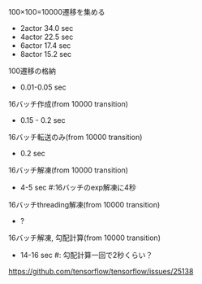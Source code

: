 100×100=10000遷移を集める
- 2actor 34.0 sec
- 4actor 22.5 sec
- 6actor 17.4 sec
- 8actor 15.2 sec



100遷移の格納
- 0.01-0.05 sec

16バッチ作成(from 10000 transition)
- 0.15 - 0.2 sec

16バッチ転送のみ(from 10000 transition)
- 0.2 sec

16バッチ解凍(from 10000 transition)
- 4-5 sec #:16バッチのexp解凍に4秒

16バッチthreading解凍(from 10000 transition)
- ?

16バッチ解凍, 勾配計算(from 10000 transition)
- 14-16 sec #: 勾配計算一回で2秒くらい？


https://github.com/tensorflow/tensorflow/issues/25138
